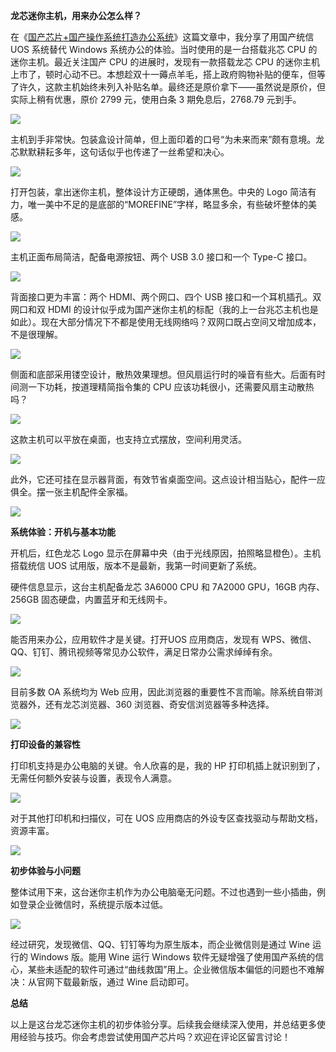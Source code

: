 **龙芯迷你主机，用来办公怎么样？**

在《[国产芯片+国产操作系统打造办公系统](https://mp.weixin.qq.com/s/6vI8zfO2okOyGR1aqNzEAg)》这篇文章中，我分享了用国产统信 UOS 系统替代 Windows 系统办公的体验。当时使用的是一台搭载兆芯 CPU 的迷你主机。最近关注国产 CPU 的进展时，发现有一款搭载龙芯 CPU 的迷你主机上市了，顿时心动不已。本想趁双十一薅点羊毛，搭上政府购物补贴的便车，但等了许久，这款主机始终未列入补贴名单。最终还是原价拿下——虽然说是原价，但实际上稍有优惠，原价 2799 元，使用白条 3 期免息后，2768.79 元到手。

![](https://raw.githubusercontent.com/mogoweb/mywritings/master/book_wechat/2024/202412/images/loongson_01.jpg)

主机到手非常快。包装盒设计简单，但上面印着的口号“为未来而来”颇有意境。龙芯默默耕耘多年，这句话似乎也传递了一丝希望和决心。

![](https://raw.githubusercontent.com/mogoweb/mywritings/master/book_wechat/2024/202412/images/loongson_02.jpg)

打开包装，拿出迷你主机，整体设计方正硬朗，通体黑色。中央的 Logo 简洁有力，唯一美中不足的是底部的“MOREFINE”字样，略显多余，有些破坏整体的美感。

![](https://raw.githubusercontent.com/mogoweb/mywritings/master/book_wechat/2024/202412/images/loongson_03.png)

主机正面布局简洁，配备电源按钮、两个 USB 3.0 接口和一个 Type-C 接口。

![](https://raw.githubusercontent.com/mogoweb/mywritings/master/book_wechat/2024/202412/images/loongson_04.jpg)

背面接口更为丰富：两个 HDMI、两个网口、四个 USB 接口和一个耳机插孔。双网口和双 HDMI 的设计似乎成为国产迷你主机的标配（我的上一台兆芯主机也是如此）。现在大部分情况下不都是使用无线网络吗？双网口既占空间又增加成本，不是很理解。

![](https://raw.githubusercontent.com/mogoweb/mywritings/master/book_wechat/2024/202412/images/loongson_05.jpg)

侧面和底部采用镂空设计，散热效果理想。但风扇运行时的噪音有些大。后面有时间测一下功耗，按道理精简指令集的 CPU 应该功耗很小，还需要风扇主动散热吗？

![](https://raw.githubusercontent.com/mogoweb/mywritings/master/book_wechat/2024/202412/images/loongson_06.jpg)

这款主机可以平放在桌面，也支持立式摆放，空间利用灵活。

![](https://raw.githubusercontent.com/mogoweb/mywritings/master/book_wechat/2024/202412/images/loongson_07.jpg)

此外，它还可挂在显示器背面，有效节省桌面空间。这点设计相当贴心，配件一应俱全。摆一张主机配件全家福。

![](https://raw.githubusercontent.com/mogoweb/mywritings/master/book_wechat/2024/202412/images/loongson_08.jpg)

**系统体验：开机与基本功能**

开机后，红色龙芯 Logo 显示在屏幕中央（由于光线原因，拍照略显橙色）。主机搭载统信 UOS 试用版，版本不是最新，我第一时间更新了系统。

硬件信息显示，这台主机配备龙芯 3A6000 CPU 和 7A2000 GPU，16GB 内存、256GB 固态硬盘，内置蓝牙和无线网卡。

![](https://raw.githubusercontent.com/mogoweb/mywritings/master/book_wechat/2024/202412/images/loongson_10.png)

能否用来办公，应用软件才是关键。打开UOS 应用商店，发现有 WPS、微信、QQ、钉钉、腾讯视频等常见办公软件，满足日常办公需求绰绰有余。

![](https://raw.githubusercontent.com/mogoweb/mywritings/master/book_wechat/2024/202412/images/loongson_11.png)

目前多数 OA 系统均为 Web 应用，因此浏览器的重要性不言而喻。除系统自带浏览器外，还有龙芯浏览器、360 浏览器、奇安信浏览器等多种选择。

![](https://raw.githubusercontent.com/mogoweb/mywritings/master/book_wechat/2024/202412/images/loongson_12.png)

**打印设备的兼容性**

打印机支持是办公电脑的关键。令人欣喜的是，我的 HP 打印机插上就识别到了，无需任何额外安装与设置，表现令人满意。

![](https://raw.githubusercontent.com/mogoweb/mywritings/master/book_wechat/2024/202412/images/loongson_13.png)

对于其他打印机和扫描仪，可在 UOS 应用商店的外设专区查找驱动与帮助文档，资源丰富。

![](https://raw.githubusercontent.com/mogoweb/mywritings/master/book_wechat/2024/202412/images/loongson_15.png)

**初步体验与小问题**

整体试用下来，这台迷你主机作为办公电脑毫无问题。不过也遇到一些小插曲，例如登录企业微信时，系统提示版本过低。

![](https://raw.githubusercontent.com/mogoweb/mywritings/master/book_wechat/2024/202412/images/loongson_16.jpg)

经过研究，发现微信、QQ、钉钉等均为原生版本，而企业微信则是通过 Wine 运行的 Windows 版。能用 Wine 运行 Windows 软件无疑增强了使用国产系统的信心，某些未适配的软件可通过“曲线救国”用上。企业微信版本偏低的问题也不难解决：从官网下载最新版，通过 Wine 启动即可。

**总结**

以上是这台龙芯迷你主机的初步体验分享。后续我会继续深入使用，并总结更多使用经验与技巧。你会考虑尝试使用国产芯片吗？欢迎在评论区留言讨论！
